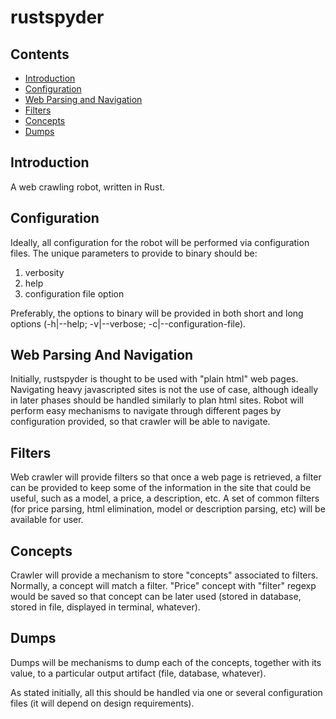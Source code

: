 # rustspyder

## Contents

- [Introduction](#introduction)
- [Configuration](#configuration)
- [Web Parsing and Navigation](#web-parsing-and-navigation)
- [Filters](#filters)
- [Concepts](#concepts)
- [Dumps](#dumps)

## Introduction
A web crawling robot, written in Rust.

## Configuration
Ideally, all configuration for the robot will be performed via configuration files. The unique parameters to provide to binary should be:

1. verbosity
2. help
3. configuration file option

Preferably, the options to binary will be provided in both short and long options (-h|--help; -v|--verbose; -c|--configuration-file).

## Web Parsing And Navigation
Initially, rustspyder is thought to be used with "plain html" web pages. Navigating heavy javascripted sites is not the use of case, although ideally in later phases should be handled similarly to plan html sites. Robot will perform easy mechanisms to navigate through different pages by configuration provided, so that crawler will be able to navigate.

## Filters
Web crawler will provide filters so that once a web page is retrieved, a filter can be provided to keep some of the information in the site that could be useful, such as a model, a price, a description, etc. A set of common filters (for price parsing, html elimination, model or description parsing, etc) will be available for user.

## Concepts
Crawler will provide a mechanism to store "concepts" associated to filters. Normally, a concept will match a filter. "Price" concept with "filter" regexp
would be saved so that concept can be later used (stored in database, stored in file, displayed in terminal, whatever).

## Dumps
Dumps will be mechanisms to dump each of the concepts, together with its value, to a particular output artifact (file, database, whatever).

As stated initially, all this should be handled via one or several configuration files (it will depend on design requirements).

